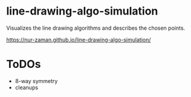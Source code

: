# line-drawing-algo-simulation
Visualizes the line drawing algorithms and describes the chosen points.

https://nur-zaman.github.io/line-drawing-algo-simulation/

# ToDOs
* 8-way symmetry
* cleanups
